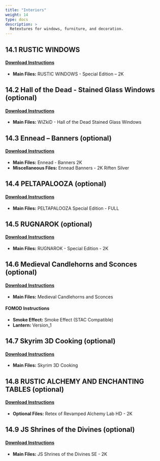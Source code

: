 ```yaml
---
title: "Interiors"
weight: 14
type: docs
description: >
  Retextures for windows, furniture, and decoration.
---
```


## 14.1 RUSTIC WINDOWS

#### [Download Instructions](https://www.nexusmods.com/skyrimspecialedition/mods/1937?tab=files)

* **Main Files:** RUSTIC WINDOWS - Special Edition – 2K

## 14.2 Hall of the Dead - Stained Glass Windows (optional)

#### [Download Instructions](https://www.nexusmods.com/skyrimspecialedition/mods/30066?tab=files)

* **Main Files:** WiZkiD - Hall of the Dead Stained Glass Windows

## 14.3 Ennead – Banners (optional)

#### [Download Instructions](https://www.nexusmods.com/skyrimspecialedition/mods/10564?tab=files)

* **Main Files:** Ennead - Banners 2K
* **Miscellaneous Files:** Ennead Banners - 2K Riften Silver

## 14.4 PELTAPALOOZA (optional)

#### [Download Instructions](https://www.nexusmods.com/skyrimspecialedition/mods/5442?tab=files)

* **Main Files:** PELTAPALOOZA Special Edition - FULL

## 14.5 RUGNAROK (optional)

#### [Download Instructions](https://www.nexusmods.com/skyrimspecialedition/mods/5436?tab=files)

* **Main Files:** RUGNAROK - Special Edition - 2K

## 14.6 Medieval Candlehorns and Sconces (optional)

#### [Download Instructions](https://www.nexusmods.com/skyrimspecialedition/mods/24324?tab=files)

* **Main Files:** Medieval Candlehorns and Sconces

#### FOMOD Instructions

* **Smoke Effect:** Smoke Effect (STAC Compatible)
* **Lantern:** Version_1

## 14.7 Skyrim 3D Cooking (optional)

#### [Download Instructions](https://www.nexusmods.com/skyrimspecialedition/mods/23007?tab=files)

* **Main Files:** Skyrim 3D Cooking

## 14.8 RUSTIC ALCHEMY AND ENCHANTING TABLES (optional)

#### [Download Instructions](https://www.nexusmods.com/skyrim/mods/62328?tab=files)

* **Optional Files:** Retex of Revamped Alchemy Lab HD - 2K

## 14.9 JS Shrines of the Divines (optional)

#### [Download Instructions](https://www.nexusmods.com/skyrimspecialedition/mods/33394?tab=files)

* **Main Files:** JS Shrines of the Divines SE - 2K